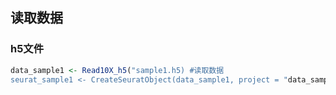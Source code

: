 ## 读取数据
### h5文件
```R
data_sample1 <- Read10X_h5("sample1.h5) #读取数据
seurat_sample1 <- CreateSeuratObject(data_sample1, project = "data_sample") #创建seurat对象
```

